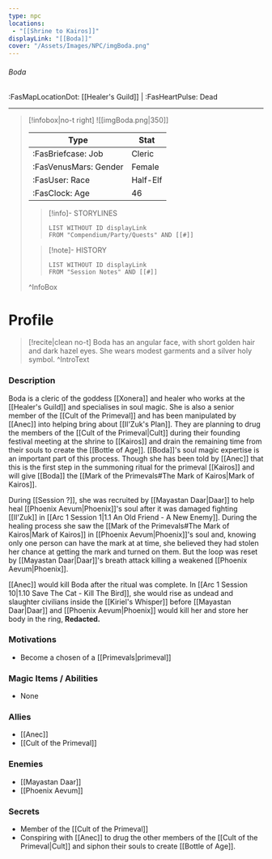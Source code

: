 ```yaml
---
type: npc
locations:
 - "[[Shrine to Kairos]]"
displayLink: "[[Boda]]"
cover: "/Assets/Images/NPC/imgBoda.png"
---
```

###### Boda
<span class="sub2">:FasMapLocationDot: [[Healer's Guild]] | :FasHeartPulse: Dead </span>
___

> [!infobox|no-t right]
> ![[imgBoda.png|350]]
>
> | Type | Stat |
> | ---- | ---- |
> | :FasBriefcase: Job |  Cleric |
> | :FasVenusMars: Gender | Female |
> | :FasUser: Race | Half-Elf |
> | :FasClock: Age | 46 |
>
>> [!info]- STORYLINES
>>```dataview
>>LIST WITHOUT ID displayLink
>>FROM "Compendium/Party/Quests" AND [[#]]
>
>>[!note]- HISTORY
>>```dataview
>>LIST WITHOUT ID displayLink
>>FROM "Session Notes" AND [[#]]
>
>^InfoBox

# Profile

> [!recite|clean no-t]
>	Boda has an angular face, with short golden hair and dark hazel eyes. She wears modest garments and a silver holy symbol.
>^IntroText

### Description
Boda is a cleric of the goddess [[Xonera]] and healer who works at the [[Healer's Guild]] and specialises in soul magic. She is also a senior member of the [[Cult of the Primeval]] and has been manipulated by [[Anec]] into helping bring about [[Il'Zuk's Plan]]. They are planning to drug the members of the [[Cult of the Primeval|Cult]] during their founding festival meeting at the shrine to [[Kairos]] and drain the remaining time from their souls to create the [[Bottle of Age]]. [[Boda]]'s soul magic expertise is an important part of this process. Though she has been told by [[Anec]] that this is the first step in the summoning ritual for the primeval [[Kairos]] and will give [[Boda]] the [[Mark of the Primevals#The Mark of Kairos|Mark of Kairos]].

During [[Session ?]], she was recruited by [[Mayastan Daar|Daar]] to help heal [[Phoenix Aevum|Phoenix]]'s soul after it was damaged fighting [[Il'Zuk]] in [[Arc 1 Session 1|1.1 An Old Friend - A New Enemy]]. During the healing process she saw the [[Mark of the Primevals#The Mark of Kairos|Mark of Kairos]] in [[Phoenix Aevum|Phoenix]]'s soul and, knowing only one person can have the mark at at time, she believed they had stolen her chance at getting the mark and turned on them. But the loop was reset by [[Mayastan Daar|Daar]]'s breath attack killing a weakened [[Phoenix Aevum|Phoenix]].

[[Anec]] would kill Boda after the ritual was complete. In [[Arc 1 Session 10|1.10 Save The Cat - Kill The Bird]], she would rise as undead and slaughter civilians inside the [[Kiriel's Whisper]] before [[Mayastan Daar|Daar]] and [[Phoenix Aevum|Phoenix]] would kill her and store her body in the ring, **Redacted.**

### Motivations
- Become a chosen of a [[Primevals|primeval]]

### Magic Items / Abilities
- None

### Allies
- [[Anec]]
- [[Cult of the Primeval]]

### Enemies
- [[Mayastan Daar]]
- [[Phoenix Aevum]]

### Secrets
- Member of the [[Cult of the Primeval]]
- Conspiring with [[Anec]] to drug the other members of the [[Cult of the Primeval|Cult]] and siphon their souls to create [[Bottle of Age]].